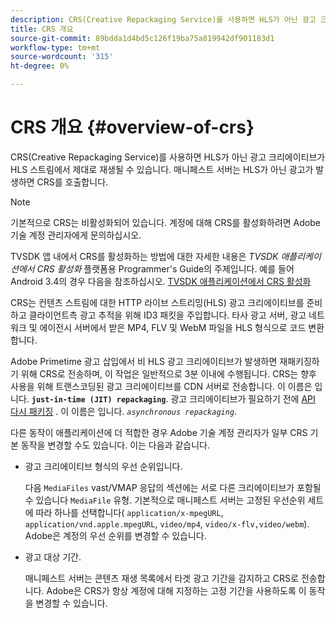 ```yaml
---
description: CRS(Creative Repackaging Service)를 사용하면 HLS가 아닌 광고 크리에이티브가 HLS 스트림에서 제대로 재생될 수 있습니다. 매니페스트 서버는 HLS가 아닌 광고가 발생하면 CRS를 호출합니다.
title: CRS 개요
source-git-commit: 89bdda1d4bd5c126f19ba75a819942df901183d1
workflow-type: tm+mt
source-wordcount: '315'
ht-degree: 0%

---
```



# CRS 개요 {#overview-of-crs}

CRS(Creative Repackaging Service)를 사용하면 HLS가 아닌 광고 크리에이티브가 HLS 스트림에서 제대로 재생될 수 있습니다. 매니페스트 서버는 HLS가 아닌 광고가 발생하면 CRS를 호출합니다.

>[!NOTE]
>
>기본적으로 CRS는 비활성화되어 있습니다. 계정에 대해 CRS를 활성화하려면 Adobe 기술 계정 관리자에게 문의하십시오.
>
>TVSDK 앱 내에서 CRS를 활성화하는 방법에 대한 자세한 내용은 *TVSDK 애플리케이션에서 CRS 활성화* 플랫폼용 Programmer&#39;s Guide의 주제입니다. 예를 들어 Android 3.4의 경우 다음을 참조하십시오. [TVSDK 애플리케이션에서 CRS 활성화](../../programming/tvsdk-3x-android-prog/android-3x-advertising/ad-insertion/ad-transcoding/android-3x-ad-transcoding.md)

CRS는 컨텐츠 스트림에 대한 HTTP 라이브 스트리밍(HLS) 광고 크리에이티브를 준비하고 클라이언트측 광고 추적을 위해 ID3 패킷을 주입합니다. 타사 광고 서버, 광고 네트워크 및 에이전시 서버에서 받은 MP4, FLV 및 WebM 파일을 HLS 형식으로 코드 변환합니다.

Adobe Primetime 광고 삽입에서 비 HLS 광고 크리에이티브가 발생하면 재패키징하기 위해 CRS로 전송하며, 이 작업은 일반적으로 3분 이내에 수행됩니다. CRS는 향후 사용을 위해 트랜스코딩된 광고 크리에이티브를 CDN 서버로 전송합니다. 이 이름은 입니다. **`just-in-time (JIT) repackaging`**. 광고 크리에이티브가 필요하기 전에  [API 다시 패키징](../../primetime-ad-insertion/~old-creative-repackaging-service/api-repackage.md) . 이 이름은 입니다. *`asynchronous repackaging`*.

다른 동작이 애플리케이션에 더 적합한 경우 Adobe 기술 계정 관리자가 일부 CRS 기본 동작을 변경할 수도 있습니다. 이는 다음과 같습니다.

* 광고 크리에이티브 형식의 우선 순위입니다.

   다음 `MediaFiles` vast/VMAP 응답의 섹션에는 서로 다른 크리에이티브가 포함될 수 있습니다 `MediaFile` 유형. 기본적으로 매니페스트 서버는 고정된 우선순위 세트에 따라 하나를 선택합니다( `application/x-mpegURL`, `application/vnd.apple.mpegURL`, `video/mp4`, `video/x-flv,video/webm`). Adobe은 계정의 우선 순위를 변경할 수 있습니다.
* 광고 대상 기간.

   매니페스트 서버는 콘텐츠 재생 목록에서 타겟 광고 기간을 감지하고 CRS로 전송합니다. Adobe은 CRS가 항상 계정에 대해 지정하는 고정 기간을 사용하도록 이 동작을 변경할 수 있습니다.
